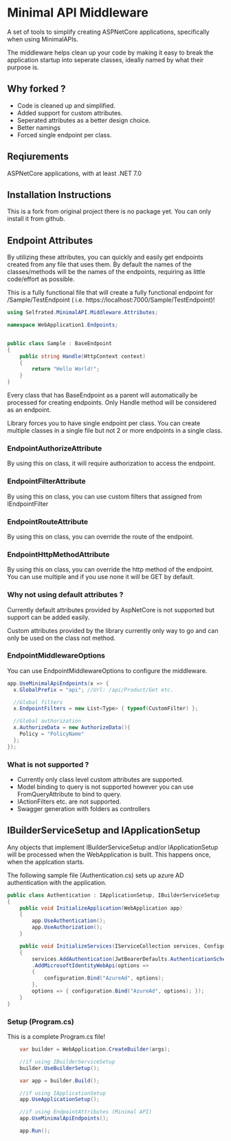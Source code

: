 ﻿# Minimal API Middleware

A set of tools to simplify creating ASPNetCore applications, specifically when using MinimalAPIs.

The middleware helps clean up your code by making it easy to break the application startup into seperate classes,
ideally named by what their purpose is.

## Why forked ?

- Code is cleaned up and simplified.
- Added support for custom attributes.
- Seperated attributes as a better design choice.
- Better namings
- Forced single endpoint per class.

## Reqiurements

ASPNetCore applications, with at least .NET 7.0

## Installation Instructions

This is a fork from original project there is no package yet. You can only install it from github.

## Endpoint Attributes

By utilizing these attributes, you can quickly and easily get endpoints created from any file that uses them. By default
the names of the classes/methods will be the names of the endpoints, requiring as little code/effort as possible.

This is a fully functional file that will create a fully functional endpoint for /Sample/TestEndpoint (
i.e. https://localhost:7000/Sample/TestEndpoint)!

```csharp
using Selfrated.MinimalAPI.Middleware.Attributes;

namespace WebApplication1.Endpoints;


public class Sample : BaseEndpoint
{
    public string Handle(HttpContext context)
    {
        return "Hello World!";
    }   
}
```

Every class that has BaseEndpoint as a parent will automatically be processed for creating endpoints.
Only Handle method will be considered as an endpoint.

Library forces you to have single endpoint per class.
You can create multiple classes in a single file but not 2 or more endpoints in a single class.

### EndpointAuthorizeAttribute

By using this on class, it will require authorization to access the endpoint.

### EndpointFilterAttribute

By using this on class, you can use custom filters that assigned from IEndpointFilter

### EndpointRouteAttribute

By using this on class, you can override the route of the endpoint.

### EndpointHttpMethodAttribute

By using this on class, you can override the http method of the endpoint.
You can use multiple and if you use none it will be GET by default.

### Why not using default attributes ?

Currently default attributes provided by AspNetCore is not supported but support can be added easily.

Custom attributes provided by the library currently only way to go and can only be used on the class not method.

### EndpointMiddlewareOptions

You can use EndpointMiddlewareOptions to configure the middleware.

```csharp
app.UseMinimalApiEndpoints(x => { 
  x.GlobalPrefix = "api"; //Url: /api/Product/Get etc.

  //Global filters
  x.EndpointFilters = new List<Type> { typeof(CustomFilter) };

  //Global authorization
  x.AuthorizeData = new AuthorizeData(){
    Policy = "PolicyName"
  };
});
```

### What is not supported ?

- Currently only class level custom attributes are supported.
- Model binding to query is not supported however you can use FromQueryAttribute to bind to query.
- IActionFilters etc. are not supported.
- Swagger generation with folders as controllers

## IBuilderServiceSetup and IApplicationSetup

Any objects that implement IBuilderServiceSetup and/or IApplicationSetup will be processed when the WebApplication is
built. This happens once, when the applcation starts.

The following sample file (Authentication.cs) sets up azure AD authentication with the application.

```csharp
public class Authentication : IApplicationSetup, IBuilderServiceSetup
{
    public void InitializeApplication(WebApplication app)
    {
        app.UseAuthentication();
        app.UseAuthorization();
    }

    public void InitializeServices(IServiceCollection services, ConfigurationManager configuration, ConfigureHostBuilder host)
    {
        services.AddAuthentication(JwtBearerDefaults.AuthenticationScheme)
        .AddMicrosoftIdentityWebApi(options =>
        {
            configuration.Bind("AzureAd", options);
        },
        options => { configuration.Bind("AzureAd", options); });
    }
}

```

### Setup (Program.cs)

This is a complete Program.cs file!

```csharp
    var builder = WebApplication.CreateBuilder(args);

    //if using IBuilderServiceSetup
    builder.UseBuilderSetup();

    var app = builder.Build();

    //if using IApplicationSetup
    app.UseApplicationSetup();

    //if using EndpointAttributes (Minimal API)
    app.UseMinimalApiEndpoints();

    app.Run();
```





